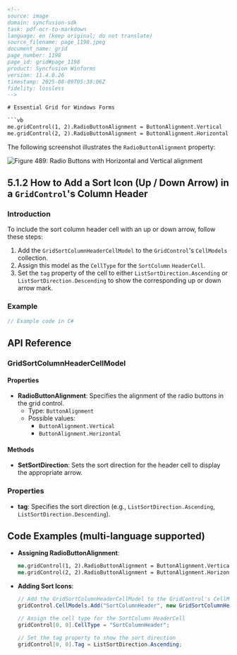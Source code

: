 ```html
<!-- 
source: image
domain: syncfusion-sdk
task: pdf-ocr-to-markdown
language: en (keep original; do not translate)
source_filename: page_1198.jpeg
document_name: grid
page_number: 1198
page_id: grid#page_1198
product: Syncfusion Winforms
version: 11.4.0.26
timestamp: 2025-08-09T05:38:06Z
fidelity: lossless
-->

# Essential Grid for Windows Forms

```vb
me.gridControl(1, 2).RadioButtonAlignment = ButtonAlignment.Vertical
me.gridControl(2, 2).RadioButtonAlignment = ButtonAlignment.Horizontal
```

The following screenshot illustrates the `RadioButtonAlignment` property:

![Figure 489: Radio Buttons with Horizontal and Vertical alignment](https://<image-url>)

## 5.1.2 How to Add a Sort Icon (Up / Down Arrow) in a `GridControl`'s Column Header

### Introduction

To include the sort column header cell with an up or down arrow, follow these steps:

1. Add the `GridSortColumnHeaderCellModel` to the `GridControl`'s `CellModels` collection.
2. Assign this model as the `CellType` for the `SortColumn` `HeaderCell`.
3. Set the `tag` property of the cell to either `ListSortDirection.Ascending` or `ListSortDirection.Descending` to show the corresponding up or down arrow mark.

### Example

```csharp
// Example code in C#
```

## API Reference

### GridSortColumnHeaderCellModel

#### Properties
- **RadioButtonAlignment**: Specifies the alignment of the radio buttons in the grid control.
  - Type: `ButtonAlignment`
  - Possible values:
    - `ButtonAlignment.Vertical`
    - `ButtonAlignment.Horizontal`

#### Methods
- **SetSortDirection**: Sets the sort direction for the header cell to display the appropriate arrow.

### Properties
- **tag**: Specifies the sort direction (e.g., `ListSortDirection.Ascending`, `ListSortDirection.Descending`).

## Code Examples (multi-language supported)
- **Assigning RadioButtonAlignment**:
  ```vb
  me.gridControl(1, 2).RadioButtonAlignment = ButtonAlignment.Vertical
  me.gridControl(2, 2).RadioButtonAlignment = ButtonAlignment.Horizontal
  ```

- **Adding Sort Icons**:
  ```csharp
  // Add the GridSortColumnHeaderCellModel to the GridControl's CellModels collection
  gridControl.CellModels.Add("SortColumnHeader", new GridSortColumnHeaderCellModel());

  // Assign the cell type for the SortColumn HeaderCell
  gridControl[0, 0].CellType = "SortColumnHeader";

  // Set the tag property to show the sort direction
  gridControl[0, 0].Tag = ListSortDirection.Ascending;
  ```

<!-- tags: [Syncfusion, Windows Forms, GridControl, RadioButton, SortArrows, CellModels, GridSortColumnHeaderCellModel] keywords: [GridControl, RadioButtonAlignment, SortColumn, HeaderCell, ListSortDirection.Ascending, ListSortDirection.Descending] -->
```